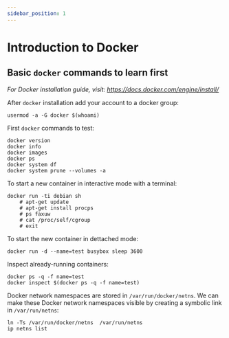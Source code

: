 ```yaml
---
sidebar_position: 1
---
```


# Introduction to Docker

## Basic `docker` commands to learn first

*For Docker installation guide, visit: https://docs.docker.com/engine/install/*

After `docker` installation add your account to a docker group:

```shell
usermod -a -G docker $(whoami)
```

First `docker` commands to test:

```shell
docker version
docker info
docker images
docker ps
docker system df
docker system prune --volumes -a
```

To start a new container in interactive mode with a terminal:

```shell
docker run -ti debian sh
    # apt-get update
    # apt-get install procps
    # ps faxuw
    # cat /proc/self/cgroup
    # exit
```

To start the new container in dettached mode:

```shell
docker run -d --name=test busybox sleep 3600
```

Inspect already-running containers:

```shell
docker ps -q -f name=test
docker inspect $(docker ps -q -f name=test)
```

Docker network namespaces are stored in `/var/run/docker/netns`. We can make these Docker network namespaces visible by creating a symbolic link in `/var/run/netns`:

```shell
ln -Ts /var/run/docker/netns  /var/run/netns
ip netns list
```